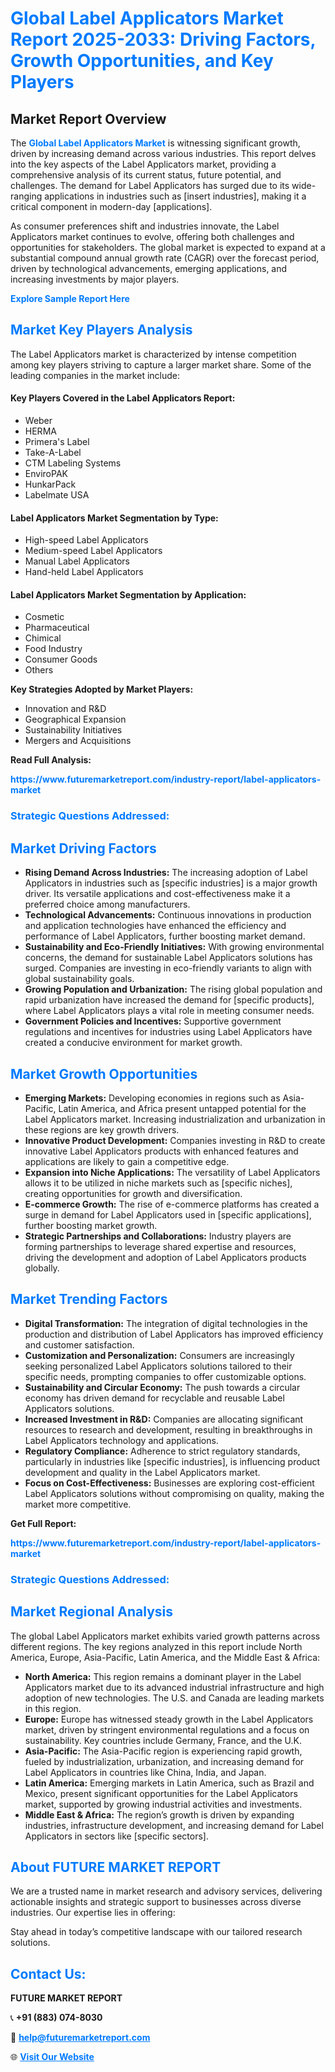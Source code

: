 <h1 style="color: #007BFF;">Global Label Applicators Market Report 2025-2033: Driving Factors, Growth Opportunities, and Key Players</h1>

<section id="overview">
<h2>Market Report Overview</h2>
<p>The <a href="https://www.futuremarketreport.com/industry-report/label-applicators-market" style="color: #007BFF; text-decoration: none;"><strong>Global Label Applicators Market</strong></a> is witnessing significant growth, driven by increasing demand across various industries. This report delves into the key aspects of the Label Applicators market, providing a comprehensive analysis of its current status, future potential, and challenges. The demand for Label Applicators has surged due to its wide-ranging applications in industries such as [insert industries], making it a critical component in modern-day [applications].</p>
<p>As consumer preferences shift and industries innovate, the Label Applicators market continues to evolve, offering both challenges and opportunities for stakeholders. The global market is expected to expand at a substantial compound annual growth rate (CAGR) over the forecast period, driven by technological advancements, emerging applications, and increasing investments by major players.</p>
</section>

<section id="overview">
<p><a href="https://www.futuremarketreport.com/request-sample/reportId=59392" style="color: #007BFF; text-decoration: none;"><strong>Explore Sample Report Here</strong></a></p>
</section>

<section id="key-players">
<h2 style="color: #007BFF;">Market Key Players Analysis</h2>
<p>The Label Applicators market is characterized by intense competition among key players striving to capture a larger market share. Some of the leading companies in the market include:</p>
<h4>Key Players Covered in the Label Applicators Report:</h4>
<ul><li>Weber</li><li>HERMA</li><li>Primera&#039;s Label</li><li>Take-A-Label</li><li>CTM Labeling Systems</li><li>EnviroPAK</li><li>HunkarPack</li><li>Labelmate USA</li></ul>
<h4>Label Applicators Market Segmentation by Type:</h4>
<ul><li>High-speed Label Applicators</li><li>Medium-speed Label Applicators</li><li>Manual Label Applicators</li><li>Hand-held Label Applicators</li></ul>

<h4>Label Applicators Market Segmentation by Application:</h4>
<ul><li>Cosmetic</li><li>Pharmaceutical</li><li>Chimical</li><li>Food Industry</li><li>Consumer Goods</li><li>Others</li></ul>
<p><strong>Key Strategies Adopted by Market Players:</strong></p>
<ul>
<li>Innovation and R&D</li>
<li>Geographical Expansion</li>
<li>Sustainability Initiatives</li>
<li>Mergers and Acquisitions</li>
</ul>
</section>

<section>
<p><strong>Read Full Analysis: </strong></p><a href="https://www.futuremarketreport.com/industry-report/label-applicators-market" style="color: #007BFF; text-decoration: none;"><strong>https://www.futuremarketreport.com/industry-report/label-applicators-market</strong></a>
<h3 style="color: #007BFF;">Strategic Questions Addressed:</h3>
</section>

<section id="driving-factors">
<h2 style="color: #007BFF;">Market Driving Factors</h2>
<ul>
<li><strong>Rising Demand Across Industries:</strong> The increasing adoption of Label Applicators in industries such as [specific industries] is a major growth driver. Its versatile applications and cost-effectiveness make it a preferred choice among manufacturers.</li>
<li><strong>Technological Advancements:</strong> Continuous innovations in production and application technologies have enhanced the efficiency and performance of Label Applicators, further boosting market demand.</li>
<li><strong>Sustainability and Eco-Friendly Initiatives:</strong> With growing environmental concerns, the demand for sustainable Label Applicators solutions has surged. Companies are investing in eco-friendly variants to align with global sustainability goals.</li>
<li><strong>Growing Population and Urbanization:</strong> The rising global population and rapid urbanization have increased the demand for [specific products], where Label Applicators plays a vital role in meeting consumer needs.</li>
<li><strong>Government Policies and Incentives:</strong> Supportive government regulations and incentives for industries using Label Applicators have created a conducive environment for market growth.</li>
</ul>
</section>

<section id="growth-opportunities">
<h2 style="color: #007BFF;">Market Growth Opportunities</h2>
<ul>
<li><strong>Emerging Markets:</strong> Developing economies in regions such as Asia-Pacific, Latin America, and Africa present untapped potential for the Label Applicators market. Increasing industrialization and urbanization in these regions are key growth drivers.</li>
<li><strong>Innovative Product Development:</strong> Companies investing in R&D to create innovative Label Applicators products with enhanced features and applications are likely to gain a competitive edge.</li>
<li><strong>Expansion into Niche Applications:</strong> The versatility of Label Applicators allows it to be utilized in niche markets such as [specific niches], creating opportunities for growth and diversification.</li>
<li><strong>E-commerce Growth:</strong> The rise of e-commerce platforms has created a surge in demand for Label Applicators used in [specific applications], further boosting market growth.</li>
<li><strong>Strategic Partnerships and Collaborations:</strong> Industry players are forming partnerships to leverage shared expertise and resources, driving the development and adoption of Label Applicators products globally.</li>
</ul>
</section>

<section id="trending-factors">
<h2 style="color: #007BFF;">Market Trending Factors</h2>
<ul>
<li><strong>Digital Transformation:</strong> The integration of digital technologies in the production and distribution of Label Applicators has improved efficiency and customer satisfaction.</li>
<li><strong>Customization and Personalization:</strong> Consumers are increasingly seeking personalized Label Applicators solutions tailored to their specific needs, prompting companies to offer customizable options.</li>
<li><strong>Sustainability and Circular Economy:</strong> The push towards a circular economy has driven demand for recyclable and reusable Label Applicators solutions.</li>
<li><strong>Increased Investment in R&D:</strong> Companies are allocating significant resources to research and development, resulting in breakthroughs in Label Applicators technology and applications.</li>
<li><strong>Regulatory Compliance:</strong> Adherence to strict regulatory standards, particularly in industries like [specific industries], is influencing product development and quality in the Label Applicators market.</li>
<li><strong>Focus on Cost-Effectiveness:</strong> Businesses are exploring cost-efficient Label Applicators solutions without compromising on quality, making the market more competitive.</li>
</ul>
</section>

<section>
<p><strong>Get Full Report: </strong></p><a href="https://www.futuremarketreport.com/industry-report/label-applicators-market" style="color: #007BFF; text-decoration: none;"><strong>https://www.futuremarketreport.com/industry-report/label-applicators-market</strong></a>
<h3 style="color: #007BFF;">Strategic Questions Addressed:</h3>
</section>


<section id="regional-analysis">
<h2 style="color: #007BFF;">Market Regional Analysis</h2>
<p>The global Label Applicators market exhibits varied growth patterns across different regions. The key regions analyzed in this report include North America, Europe, Asia-Pacific, Latin America, and the Middle East & Africa:</p>
<ul>
<li><strong>North America:</strong> This region remains a dominant player in the Label Applicators market due to its advanced industrial infrastructure and high adoption of new technologies. The U.S. and Canada are leading markets in this region.</li>
<li><strong>Europe:</strong> Europe has witnessed steady growth in the Label Applicators market, driven by stringent environmental regulations and a focus on sustainability. Key countries include Germany, France, and the U.K.</li>
<li><strong>Asia-Pacific:</strong> The Asia-Pacific region is experiencing rapid growth, fueled by industrialization, urbanization, and increasing demand for Label Applicators in countries like China, India, and Japan.</li>
<li><strong>Latin America:</strong> Emerging markets in Latin America, such as Brazil and Mexico, present significant opportunities for the Label Applicators market, supported by growing industrial activities and investments.</li>
<li><strong>Middle East & Africa:</strong> The region’s growth is driven by expanding industries, infrastructure development, and increasing demand for Label Applicators in sectors like [specific sectors].</li>
</ul>
</section>

<footer>
<h2 style="color: #007BFF;">About FUTURE MARKET REPORT</h2>
<p>We are a trusted name in market research and advisory services, delivering actionable insights and strategic support to businesses across diverse industries. Our expertise lies in offering:</p>

<p>Stay ahead in today’s competitive landscape with our tailored research solutions.</p>

<h2 style="color: #007BFF;">Contact Us:</h2>
<p><strong>FUTURE MARKET REPORT</strong></p>
<p>📞 <strong>+91 (883) 074-8030</strong></p>
<p>📧 <strong><a href="mailto:help@futuremarketreport.com" style="color: #007BFF;">help@futuremarketreport.com</a></strong></p>
<p>🌐 <strong><a href="https://www.futuremarketreport.com/" style="color: #007BFF;">Visit Our Website</a></strong></p>
</footer>
